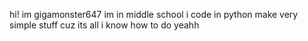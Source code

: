 hi! im gigamonster647
im in middle school
i code in python
make very simple stuff cuz its all i know how to do
yeahh

<!---
gigamonster647/gigamonster647 is a ✨ special ✨ repository because its `README.md` (this file) appears on your GitHub profile.
You can click the Preview link to take a look at your changes.
--->
